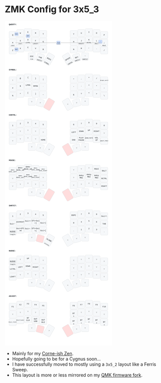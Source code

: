 # ZMK Config for 3x5\_3

![](https://raw.githubusercontent.com/evantravers/zmk-config/master/keymap-drawer/corneish_zen.svg)

- Mainly for my [Corne-ish Zen](https://evantravers.com/articles/2022/04/19/review-corne-ish-zen/).
- Hopefully going to be for a Cygnus soon…
- I have successfully moved to mostly using a `3x5_2` layout like a Ferris Sweep.
- This layout is more or less mirrored on my [QMK firmware fork](https://github.com/evantravers/qmk_firmware).